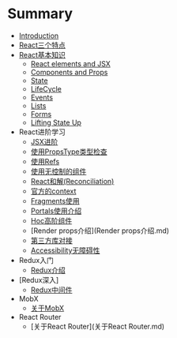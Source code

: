 # Summary

* [Introduction](README.md)
* [React三个特点](chapter1.md)
* [React基本知识](reactji-ben-zhi-shi.md)
  * [React elements and JSX](reactji-ben-zhi-shi/react-elements.md)
  * [Components and Props](reactji-ben-zhi-shi/components-and-props.md)
  * [State](reactji-ben-zhi-shi/state.md)
  * [LifeCycle](reactji-ben-zhi-shi/lifecycle.md)
  * [Events](reactji-ben-zhi-shi/events.md)
  * [Lists](reactji-ben-zhi-shi/lists.md)
  * [Forms](reactji-ben-zhi-shi/forms.md)
  * [Lifting State Up](reactji-ben-zhi-shi/lifting-state-up.md)
* React进阶学习
  * [JSX进阶](JSX进阶.md)
  * [使用PropsType类型检查](使用PropsType类型检查.md)
  * [使用Refs](使用Refs.md)
  * [使用无控制的组件](使用无控制的组件.md)
  * [React和解\(Reconciliation\)](React和解\(Reconciliation\).md)
  * [官方的context](guan-fang-de-context.md)
  * [Fragments使用](官方的context.md)
  * [Portals使用介绍](Portals使用介绍.md)
  * [Hoc高阶组件](Hoc高阶组件.md)
  * [Render props介绍](Render props介绍.md)
  * [第三方库对接](第三方库对接.md)
  * [Accessibility无障碍性](Accessibility无障碍性.md)
* Redux入门
  * [Redux介绍](Redux介绍.md)
* [Redux深入]
  * [Redux中间件](Redux深入/Redux中间件.md)
* MobX
  * [关于MobX](关于MobX.md)
* React Router
  * [关于React Router](关于React Router.md)
